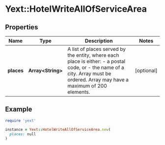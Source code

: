 # Yext::HotelWriteAllOfServiceArea

## Properties

| Name | Type | Description | Notes |
| ---- | ---- | ----------- | ----- |
| **places** | **Array&lt;String&gt;** | A list of places served by the entity, where each place is either:  - a postal code, or  - the name of a city.   Array must be ordered.  Array may have a maximum of 200 elements.  | [optional] |

## Example

```ruby
require 'yext'

instance = Yext::HotelWriteAllOfServiceArea.new(
  places: null
)
```

